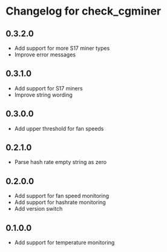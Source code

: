 # Changelog for check_cgminer

## 0.3.2.0

- Add support for more S17 miner types
- Improve error messages

## 0.3.1.0

- Add support for S17 miners
- Improve string wording

## 0.3.0.0

- Add upper threshold for fan speeds

## 0.2.1.0

- Parse hash rate empty string as zero

## 0.2.0.0

- Add support for fan speed monitoring
- Add support for hashrate monitoring
- Add version switch

## 0.1.0.0

- Add support for temperature monitoring
